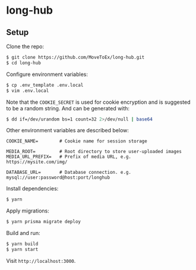 
# long-hub

## Setup

Clone the repo:

```sh
$ git clone https://github.com/MoveToEx/long-hub.git
$ cd long-hub
```

Configure environment variables:

```sh
$ cp .env_template .env.local
$ vim .env.local
```

Note that the `COOKIE_SECRET` is used for cookie encryption and is suggested to be a random string. And can be generated with:

```sh
$ dd if=/dev/urandom bs=1 count=32 2>/dev/null | base64
```

Other environment variables are described below:

```
COOKIE_NAME=        # Cookie name for session storage

MEDIA_ROOT=         # Root directory to store user-uploaded images
MEDIA_URL_PREFIX=   # Prefix of media URL, e.g. https://mysite.com/img/

DATABASE_URL=       # Database connection. e.g. mysql://user:password@host:port/longhub
```

Install dependencies:

```sh
$ yarn
```

Apply migrations:

```sh
$ yarn prisma migrate deploy
```

Build and run:

```sh
$ yarn build
$ yarn start
```

Visit `http://localhost:3000`.
